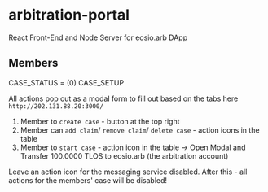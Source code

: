 # arbitration-portal
React Front-End and Node Server for eosio.arb DApp

## Members
CASE_STATUS = (0) CASE_SETUP

All actions pop out as a modal form to fill out based on the tabs here `http://202.131.88.20:3000/` 

1. Member to `create case` - button at the top right
2. Member can `add claim`/ `remove claim`/ `delete case` - action icons in the table
3. Member to `start case` - action icon in the table -> Open Modal and Transfer 100.0000 TLOS to eosio.arb (the arbitration account)

Leave an action icon for the messaging service disabled.
After this - all actions for the members' case will be disabled!
